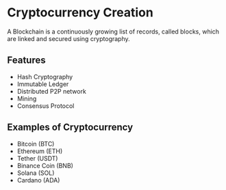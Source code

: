 # Cryptocurrency Creation

A Blockchain is a continuously growing list of records, called blocks, which are linked and secured using cryptography.

## Features
* Hash Cryptography
* Immutable Ledger
* Distributed P2P network
* Mining
* Consensus Protocol

## Examples of Cryptocurrency
* Bitcoin (BTC)
* Ethereum (ETH)
* Tether (USDT)
* Binance Coin (BNB)
* Solana (SOL)
* Cardano (ADA)

